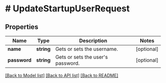 # # UpdateStartupUserRequest

## Properties

Name | Type | Description | Notes
------------ | ------------- | ------------- | -------------
**name** | **string** | Gets or sets the username. | [optional]
**password** | **string** | Gets or sets the user&#39;s password. | [optional]

[[Back to Model list]](../../README.md#models) [[Back to API list]](../../README.md#endpoints) [[Back to README]](../../README.md)
